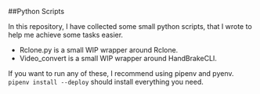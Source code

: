 ##Python Scripts

In this repository, I have collected some small python scripts, that I wrote to help me achieve some tasks easier.

* Rclone.py is a small WIP wrapper around Rclone.
* Video_convert is a small WIP wrapper around HandBrakeCLI.

If you want to run any of these, I recommend using pipenv and pyenv. 
`pipenv install --deploy` should install everything you need.